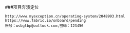 ###项目奔溃定位

    http://www.myexception.cn/operating-system/2048993.html
    https://www.fabric.io/onboard/pending
    账号：wsbglbp@outlook.com,密码：123456


